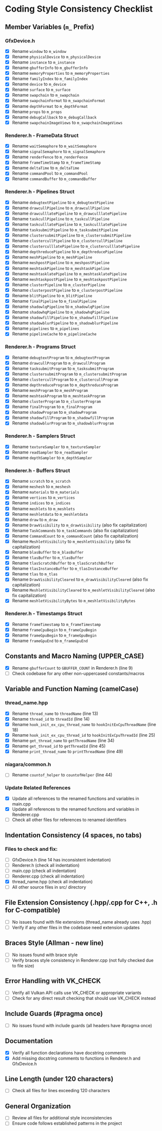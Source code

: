 # Coding Style Consistency Checklist

## Member Variables (`m_` Prefix)

### GfxDevice.h
- [x] Rename `window` to `m_window`
- [x] Rename `physicalDevice` to `m_physicalDevice`
- [x] Rename `instance` to `m_instance`
- [x] Rename `gbufferInfo` to `m_gbufferInfo`
- [x] Rename `memoryProperties` to `m_memoryProperties`
- [x] Rename `familyIndex` to `m_familyIndex`
- [x] Rename `device` to `m_device`
- [x] Rename `surface` to `m_surface`
- [x] Rename `swapchain` to `m_swapchain`
- [x] Rename `swapchainFormat` to `m_swapchainFormat`
- [x] Rename `depthFormat` to `m_depthFormat`
- [x] Rename `props` to `m_props`
- [x] Rename `debugCallback` to `m_debugCallback`
- [x] Rename `swapchainImageViews` to `m_swapchainImageViews`

### Renderer.h - FrameData Struct
- [x] Rename `waitSemaphore` to `m_waitSemaphore`
- [x] Rename `signalSemaphore` to `m_signalSemaphore`
- [x] Rename `renderFence` to `m_renderFence`
- [x] Rename `frameTimeStamp` to `m_frameTimeStamp`
- [x] Rename `deltaTime` to `m_deltaTime`
- [x] Rename `commandPool` to `m_commandPool`
- [x] Rename `commandBuffer` to `m_commandBuffer`

### Renderer.h - Pipelines Struct
- [x] Rename `debugtextPipeline` to `m_debugtextPipeline`
- [x] Rename `drawcullPipeline` to `m_drawcullPipeline`
- [x] Rename `drawculllatePipeline` to `m_drawculllatePipeline`
- [x] Rename `taskcullPipeline` to `m_taskcullPipeline`
- [x] Rename `taskculllatePipeline` to `m_taskculllatePipeline`
- [x] Rename `tasksubmitPipeline` to `m_tasksubmitPipeline`
- [x] Rename `clustersubmitPipeline` to `m_clustersubmitPipeline`
- [x] Rename `clustercullPipeline` to `m_clustercullPipeline`
- [x] Rename `clusterculllatePipeline` to `m_clusterculllatePipeline`
- [x] Rename `depthreducePipeline` to `m_depthreducePipeline`
- [x] Rename `meshPipeline` to `m_meshPipeline`
- [x] Rename `meshpostPipeline` to `m_meshpostPipeline`
- [x] Rename `meshtaskPipeline` to `m_meshtaskPipeline`
- [x] Rename `meshtasklatePipeline` to `m_meshtasklatePipeline`
- [x] Rename `meshtaskpostPipeline` to `m_meshtaskpostPipeline`
- [x] Rename `clusterPipeline` to `m_clusterPipeline`
- [x] Rename `clusterpostPipeline` to `m_clusterpostPipeline`
- [x] Rename `blitPipeline` to `m_blitPipeline`
- [x] Rename `finalPipeline` to `m_finalPipeline`
- [x] Rename `shadowlqPipeline` to `m_shadowlqPipeline`
- [x] Rename `shadowhqPipeline` to `m_shadowhqPipeline`
- [x] Rename `shadowfillPipeline` to `m_shadowfillPipeline`
- [x] Rename `shadowblurPipeline` to `m_shadowblurPipeline`
- [x] Rename `pipelines` to `m_pipelines`
- [x] Rename `pipelineCache` to `m_pipelineCache`

### Renderer.h - Programs Struct
- [x] Rename `debugtextProgram` to `m_debugtextProgram`
- [x] Rename `drawcullProgram` to `m_drawcullProgram`
- [x] Rename `tasksubmitProgram` to `m_tasksubmitProgram`
- [x] Rename `clustersubmitProgram` to `m_clustersubmitProgram`
- [x] Rename `clustercullProgram` to `m_clustercullProgram`
- [x] Rename `depthreduceProgram` to `m_depthreduceProgram`
- [x] Rename `meshProgram` to `m_meshProgram`
- [x] Rename `meshtaskProgram` to `m_meshtaskProgram`
- [x] Rename `clusterProgram` to `m_clusterProgram`
- [x] Rename `finalProgram` to `m_finalProgram`
- [x] Rename `shadowProgram` to `m_shadowProgram`
- [x] Rename `shadowfillProgram` to `m_shadowfillProgram`
- [x] Rename `shadowblurProgram` to `m_shadowblurProgram`

### Renderer.h - Samplers Struct
- [x] Rename `textureSampler` to `m_textureSampler`
- [x] Rename `readSampler` to `m_readSampler`
- [x] Rename `depthSampler` to `m_depthSampler`

### Renderer.h - Buffers Struct
- [x] Rename `scratch` to `m_scratch`
- [x] Rename `meshesh` to `m_meshesh`
- [x] Rename `materials` to `m_materials`
- [x] Rename `vertices` to `m_vertices`
- [x] Rename `indices` to `m_indices`
- [x] Rename `meshlets` to `m_meshlets`
- [x] Rename `meshletdata` to `m_meshletdata`
- [x] Rename `draw` to `m_draw`
- [x] Rename `DrawVisibility` to `m_drawVisibility` (also fix capitalization)
- [x] Rename `TaskCommands` to `m_taskCommands` (also fix capitalization)
- [x] Rename `CommandCount` to `m_commandCount` (also fix capitalization)
- [x] Rename `MeshletVisibility` to `m_meshletVisibility` (also fix capitalization)
- [x] Rename `blasBuffer` to `m_blasBuffer`
- [x] Rename `tlasBuffer` to `m_tlasBuffer`
- [x] Rename `tlasScratchBuffer` to `m_tlasScratchBuffer`
- [x] Rename `tlasInstanceBuffer` to `m_tlasInstanceBuffer`
- [x] Rename `tlas` to `m_tlas`
- [x] Rename `DrawVisibilityCleared` to `m_drawVisibilityCleared` (also fix capitalization)
- [x] Rename `MeshletVisibilityCleared` to `m_meshletVisibilityCleared` (also fix capitalization)
- [x] Rename `meshletVisibilityBytes` to `m_meshletVisibilityBytes`

### Renderer.h - Timestamps Struct
- [x] Rename `frameTimestamp` to `m_frameTimestamp`
- [x] Rename `frameCpuBegin` to `m_frameCpuBegin`
- [x] Rename `frameGpuBegin` to `m_frameGpuBegin`
- [x] Rename `frameGpuEnd` to `m_frameGpuEnd`

## Constants and Macro Naming (UPPER_CASE)

- [x] Rename `gbufferCount` to `GBUFFER_COUNT` in Renderer.h (line 9)
- [ ] Check codebase for any other non-uppercased constants/macros

## Variable and Function Naming (camelCase)

### thread_name.hpp
- [x] Rename `thread_name` to `threadName` (line 13)
- [x] Rename `thread_id` to `threadId` (line 14)
- [x] Rename `hook_init_ex_cpu_thread_name` to `hookInitExCpuThreadName` (line 18)
- [x] Rename `hook_init_ex_cpu_thread_id` to `hookInitExCpuThreadId` (line 25)
- [x] Rename `get_thread_name` to `getThreadName` (line 34)
- [x] Rename `get_thread_id` to `getThreadId` (line 45)
- [x] Rename `print_thread_name` to `printThreadName` (line 49)

### niagara/common.h
- [ ] Rename `countof_helper` to `countofHelper` (line 44)

### Update Related References
- [x] Update all references to the renamed functions and variables in main.cpp
- [x] Update all references to the renamed functions and variables in Renderer.cpp
- [ ] Check all other files for references to renamed identifiers

## Indentation Consistency (4 spaces, no tabs)

### Files to check and fix:
- [ ] GfxDevice.h (line 14 has inconsistent indentation)
- [ ] Renderer.h (check all indentation)
- [ ] main.cpp (check all indentation)
- [ ] Renderer.cpp (check all indentation)
- [x] thread_name.hpp (check all indentation)
- [ ] All other source files in src/ directory

## File Extension Consistency (.hpp/.cpp for C++, .h for C-compatible)

- [ ] No issues found with file extensions (thread_name already uses .hpp)
- [ ] Verify if any other files in the codebase need extension updates

## Braces Style (Allman - new line)

- [ ] No issues found with brace style
- [ ] Verify braces style consistency in Renderer.cpp (not fully checked due to file size)

## Error Handling with VK_CHECK

- [ ] Verify all Vulkan API calls use VK_CHECK or appropriate variants
- [ ] Check for any direct result checking that should use VK_CHECK instead

## Include Guards (#pragma once)

- [ ] No issues found with include guards (all headers have #pragma once)

## Documentation 

- [x] Verify all function declarations have docstring comments
- [x] Add missing docstring comments to functions in Renderer.h and GfxDevice.h

## Line Length (under 120 characters)

- [ ] Check all files for lines exceeding 120 characters

## General Organization

- [ ] Review all files for additional style inconsistencies
- [ ] Ensure code follows established patterns in the project